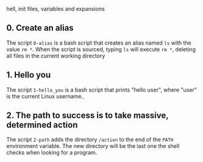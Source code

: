 hell, init files, variables and expansions

## 0. Create an alias
The script `0-alias` is a bash script that creates an alias named `ls` with the value `rm *`. When the script is sourced, typing `ls` will execute `rm *`, deleting all files in the current working directory


## 1. Hello you
The script `1-hello_you` is a bash script that prints "hello user", where "user" is the current Linux username..

## 2. The path to success is to take massive, determined action
The script `2-path` adds the directory `/action` to the end of the `PATH` environment variable. The new directory will be the last one the shell checks when looking for a program.
